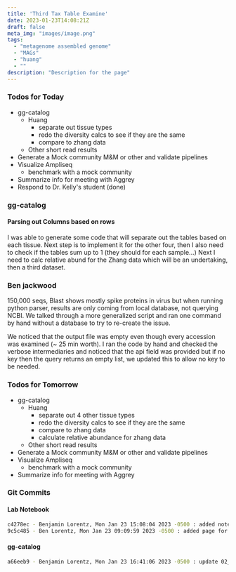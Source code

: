 ```yaml
---
title: 'Third Tax Table Examine'
date: 2023-01-23T14:08:21Z
draft: false
meta_img: "images/image.png"
tags:
  - "metagenome assembled genome"
  - "MAGs"
  - "huang"
  - ""
description: "Description for the page"
---
```


### Todos for Today

- gg-catalog
  - Huang
    - separate out tissue types
    - redo the diversity calcs to see if they are the same
    - compare to zhang data
  - Other short read results
- Generate a Mock community M&M or other and validate pipelines
- Visualize Ampliseq
  - benchmark with a mock community
- Summarize info for meeting with Aggrey
- Respond to Dr. Kelly's student (done)

### gg-catalog

#### Parsing out Columns based on rows

I was able to generate some code that will separate out the tables based on each tissue. 
Next step is to implement it for the other four, then I also need to check if the tables sum up to 1 (they should for each sample...)
Next I need to calc relative abund for the Zhang data which will be an undertaking, then a third dataset.


### Ben jackwood

150,000 seqs, Blast shows mostly spike proteins in virus but when running python parser, results are only coming from local database, not querying NCBI. 
We talked through a more generalized script and ran one command by hand without a database to try to re-create the issue. 

We noticed that the output file was empty even though every accession was examined (~ 25 min worth). I ran the code by hand and checked the verbose intermediaries and noticed that the api field was provided but if no key then the query returns an empty list, we updated this to allow no key to be needed.

### Todos for Tomorrow

- gg-catalog
  - Huang
    - separate out 4 other tissue types
    - redo the diversity calcs to see if they are the same
    - compare to zhang data
    - calculate relative abundance for zhang data
  - Other short read results
- Generate a Mock community M&M or other and validate pipelines
- Visualize Ampliseq
  - benchmark with a mock community
- Summarize info for meeting with Aggrey

### Git Commits

#### Lab Notebook

```bash
c4278ec - Benjamin Lorentz, Mon Jan 23 15:08:04 2023 -0500 : added notes for jackwood parser
9c5c485 - Ben Lorentz, Mon Jan 23 09:09:59 2023 -0500 : added page for Monday
```

#### gg-catalog

```bash
a66eeb9 - Benjamin Lorentz, Mon Jan 23 16:41:06 2023 -0500 : update 02_huang
```


